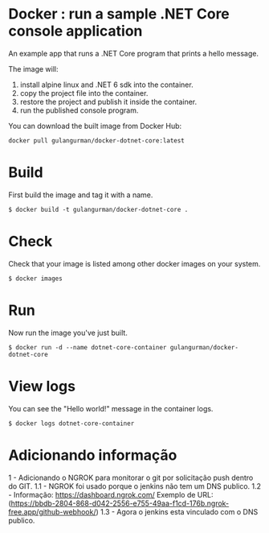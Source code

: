 # Docker : run a sample .NET Core console application

An example app that runs a .NET Core program that prints a hello message.

The image will:
1. install alpine linux and .NET 6 sdk into the container.
2. copy the project file into the container.
3. restore the project and publish it inside the container.
4. run the published console program.


You can download the built image from Docker Hub:

    docker pull gulangurman/docker-dotnet-core:latest

# Build

First build the image and tag it with a name.

    $ docker build -t gulangurman/docker-dotnet-core .       

# Check
Check that your image is listed among other docker images on your system.    

    $ docker images
   
# Run

Now run the image you've just built.

    $ docker run -d --name dotnet-core-container gulangurman/docker-dotnet-core   

# View logs

You can see the "Hello world!" message in the container logs.

    $ docker logs dotnet-core-container   

# Adicionando informação
1 - Adicionando o NGROK para monitorar o git por solicitação push dentro do GIT.
1.1 - NGROK foi usado porque o jenkins não tem um DNS publico.
1.2 - Informação:
	https://dashboard.ngrok.com/
	Exemplo de URL: (https://bbdb-2804-868-d042-2556-e755-49aa-f1cd-176b.ngrok-free.app/github-webhook/)
1.3 - Agora o jenkins esta vinculado com o DNS publico.
